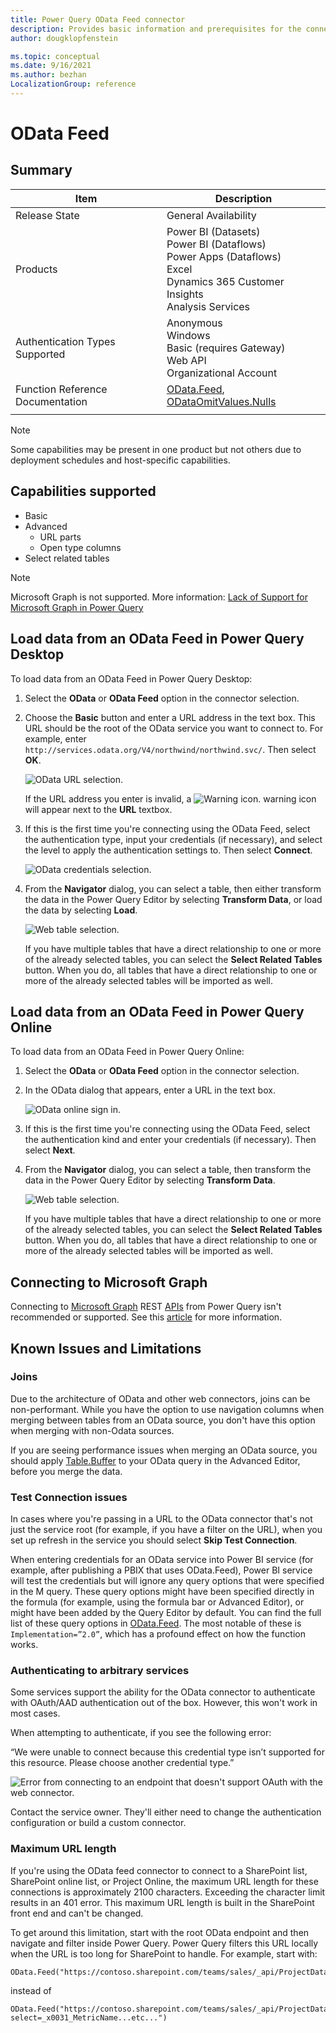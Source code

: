 ```yaml
---
title: Power Query OData Feed connector
description: Provides basic information and prerequisites for the connector, and instructions on how to connect to your data using the connector.
author: dougklopfenstein

ms.topic: conceptual
ms.date: 9/16/2021
ms.author: bezhan
LocalizationGroup: reference
---
```


# OData Feed

## Summary

| Item | Description |
| ---- | ----------- |
| Release State | General Availability |
| Products | Power BI (Datasets)<br/>Power BI (Dataflows)<br/>Power Apps (Dataflows)<br/>Excel<br/>Dynamics 365 Customer Insights<br/>Analysis Services |
| Authentication Types Supported | Anonymous<br/>Windows<br/>Basic (requires Gateway)<br/>Web API<br/>Organizational Account |
| Function Reference Documentation | [OData.Feed](/powerquery-m/odata-feed), [ODataOmitValues.Nulls](/powerquery-m/odataomitvalues-nulls) |
| | |

>[!Note]
>Some capabilities may be present in one product but not others due to deployment schedules and host-specific capabilities.

## Capabilities supported

* Basic
* Advanced
   * URL parts
   * Open type columns
* Select related tables

>[!Note]
> Microsoft Graph is not supported. More information: [Lack of Support for Microsoft Graph in Power Query](../connecting-to-graph.md)

## Load data from an OData Feed in Power Query Desktop

To load data from an OData Feed in Power Query Desktop:

1. Select the **OData** or **OData Feed** option in the connector selection. 

2. Choose the **Basic** button and enter a URL address in the text box. This URL should be the root of the OData service you want to connect to. For example, enter `http://services.odata.org/V4/northwind/northwind.svc/`. Then select **OK**.

   ![OData URL selection.](media/odata-feed/odata-basic-url.png)

   If the URL address you enter is invalid, a ![Warning icon.](../images/webwarning.png) warning icon will appear next to the **URL** textbox.

3. If this is the first time you're connecting using the OData Feed, select the authentication type, input your credentials (if necessary), and select the level to apply the authentication settings to. Then select **Connect**.

   ![OData credentials selection.](media/odata-feed/odata-sign-in.png)

4. From the **Navigator** dialog, you can select a table, then either transform the data in the Power Query Editor by selecting **Transform Data**, or load the data by selecting **Load**.

   ![Web table selection.](media/odata-feed/odata-navigator.png)

   If you have multiple tables that have a direct relationship to one or more of the already selected tables, you can select the **Select Related Tables** button. When you do, all tables that have a direct relationship to one or more of the already selected tables will be imported as well.

## Load data from an OData Feed in Power Query Online

To load data from an OData Feed in Power Query Online:

1. Select the **OData** or **OData Feed** option in the connector selection. 

2. In the OData dialog that appears, enter a URL in the text box.

   ![OData online sign in.](media/odata-feed/odata-online-sign-in.png)

3. If this is the first time you're connecting using the OData Feed, select the authentication kind and enter your credentials (if necessary). Then select **Next**.

4. From the **Navigator** dialog, you can select a table, then transform the data in the Power Query Editor by selecting **Transform Data**.

   ![Web table selection.](media/odata-feed/odata-navigator.png)

   If you have multiple tables that have a direct relationship to one or more of the already selected tables, you can select the **Select Related Tables** button. When you do, all tables that have a direct relationship to one or more of the already selected tables will be imported as well.

## Connecting to Microsoft Graph

Connecting to [Microsoft Graph](/graph/overview) REST [APIs](https://graph.microsoft.com) from Power Query isn't recommended or supported. See this [article](../connecting-to-graph.md) for more information.

## Known Issues and Limitations

### Joins

Due to the architecture of OData and other web connectors, joins can be non-performant. While you have the option to use navigation columns when merging between tables from an OData source, you don't have this option when merging with non-Odata sources.

If you are seeing performance issues when merging an OData source, you should apply [Table.Buffer](/powerquery-m/table-buffer) to your OData query in the Advanced Editor, before you merge the data.

### Test Connection issues

In cases where you're passing in a URL to the OData connector that's not just the service root (for example, if you have a filter on the URL), when you set up refresh in the service you should select **Skip Test Connection**.

When entering credentials for an OData service into Power BI service (for example, after publishing a PBIX that uses OData.Feed), Power BI service will test the credentials but will ignore any query options that were specified in the M query. These query options might have been specified directly in the formula (for example, using the formula bar or Advanced Editor), or might have been added by the Query Editor by default. You can find the full list of these query options in [OData.Feed](/powerquery-m/odata-feed). The most notable of these is `Implementation=”2.0”`, which has a profound effect on how the function works.

### Authenticating to arbitrary services

Some services support the ability for the OData connector to authenticate with OAuth/AAD authentication out of the box. However, this won't work in most cases.

When attempting to authenticate, if you see the following error:

“We were unable to connect because this credential type isn’t supported for this resource. Please choose another credential type.”

   ![Error from connecting to an endpoint that doesn't support OAuth with the web connector.](../images/credential-type-not-supported.png)

Contact the service owner. They'll either need to change the authentication configuration or build a custom connector.

### Maximum URL length

If you're using the OData feed connector to connect to a SharePoint list, SharePoint online list, or Project Online, the maximum URL length for these connections is approximately 2100 characters. Exceeding the character limit results in an 401 error. This maximum URL length is built in the SharePoint front end and can't be changed.

To get around this limitation, start with the root OData endpoint and then navigate and filter inside Power Query. Power Query filters this URL locally when the URL is too long for SharePoint to handle. For example, start with:

```
OData.Feed("https://contoso.sharepoint.com/teams/sales/_api/ProjectData")
```

instead of

```
OData.Feed("https://contoso.sharepoint.com/teams/sales/_api/ProjectData/Projects?select=_x0031_MetricName...etc...")
```
